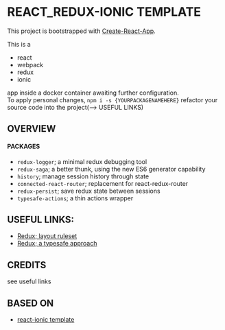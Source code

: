 # REACT_REDUX-IONIC TEMPLATE

This project is bootstrapped with
[Create-React-App](https://github.com/facebook/create-react-app).

This is a 
- react
- webpack
- redux
- ionic 

app inside a docker container awaiting further configuration.  
To apply personal changes, 
  `npm i -s {YOURPACKAGENAMEHERE}`
  refactor your source code into the project(--> USEFUL LINKS)


## OVERVIEW

#### PACKAGES
- `redux-logger`; a minimal redux debugging tool
- `redux-saga`; a better thunk, using the new ES6 generator capability
- `history`; manage session history through state
- `connected-react-router`; replacement for react-redux-router
- `redux-persist`; save redux state between sessions
- `typesafe-actions`; a thin actions wrapper


## USEFUL LINKS:

- [Redux; layout ruleset](https://hackernoon.com/redux-step-by-step-a-simple-and-robust-workflow-for-real-life-apps-1fdf7df46092)
- [Redux; a typesafe approach](https://dev.to/resir014/redux-4--typescript-29-a-type-safe-approach-2lf4)

## CREDITS
see useful links

## BASED ON
- [react-ionic template](https://github.com/wibed/ReactIonic)
